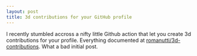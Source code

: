 ```yaml
---
layout: post
title: 3d contributions for your GitHub profile
---
```


I recently stumbled accross a nifty little Github action that let you create 3d contributions for your profile. Everything documented at [romanutti/3d-contributions](https://github.com/romanutti/3d-contributions). What a bad initial post.
